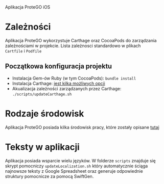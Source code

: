 Aplikacja ProteGO iOS

# Zależności

Aplikacja ProteGO wykorzystuje Carthage oraz CocoaPods do zarządzania zależnościami w projekcie. Lista zależnosci standardowo w plikach `Cartfile` i `Podfile`

## Początkowa konfiguracja projektu

 * Instalacja Gem-ów Ruby (w tym CocoaPods): `bundle install`
 * Instalacja Carthage: [jest kilka możliwych opcji](https://github.com/Carthage/Carthage#installing-carthage)
 * Akualizacja zależności zarządzanych przez Carthage: `./scripts/updateCarthage.sh`

# Rodzaje środowisk

Aplikacja ProteGO posiada kilka środowisk pracy, które zostały opisane [tutaj](https://github.com/ProteGO-app/specs/blob/master/specs/app_versions.md)

# Teksty w aplikacji

Aplikacja posiada wsparcie wielu języków. W folderze `scripts` znajduje się skrypt pomocniczy `updateLocalization.sh` który automatycznie ściąga najnowsze teksty z Google Spreadsheet oraz generuje odpowiednie struktury pomocnicze za pomocą SwiftGen.
